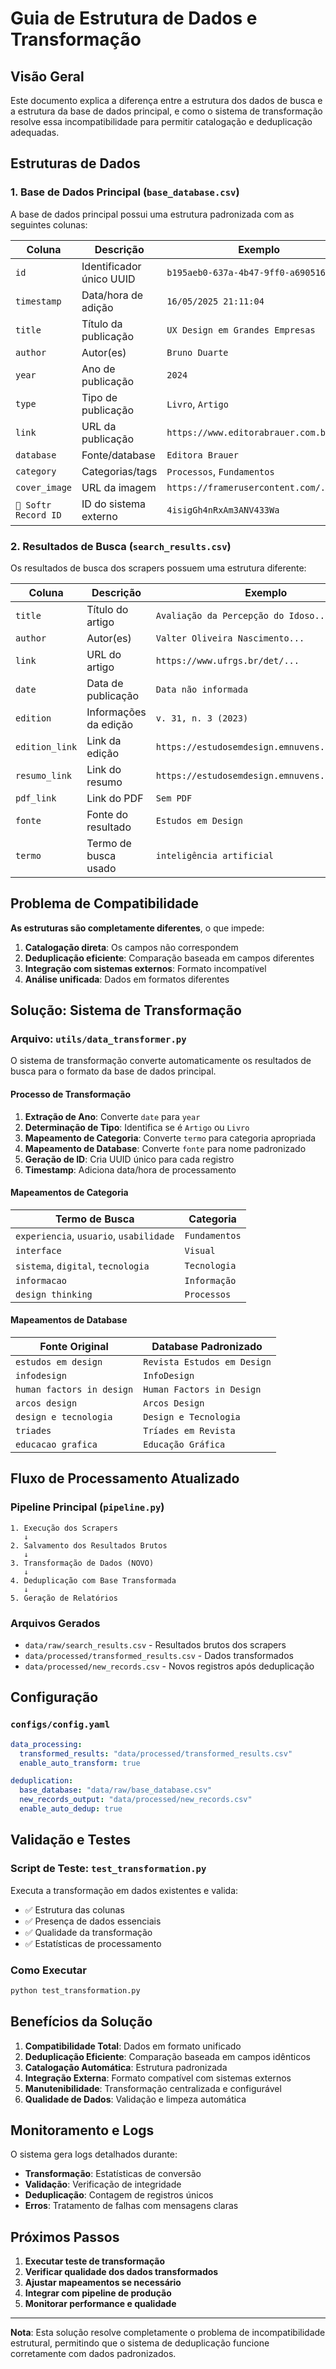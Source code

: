 # Guia de Estrutura de Dados e Transformação

## Visão Geral

Este documento explica a diferença entre a estrutura dos dados de busca e a estrutura da base de dados principal, e como o sistema de transformação resolve essa incompatibilidade para permitir catalogação e deduplicação adequadas.

## Estruturas de Dados

### 1. Base de Dados Principal (`base_database.csv`)

A base de dados principal possui uma estrutura padronizada com as seguintes colunas:

| Coluna | Descrição | Exemplo |
|--------|-----------|---------|
| `id` | Identificador único UUID | `b195aeb0-637a-4b47-9ff0-a690516d75dc` |
| `timestamp` | Data/hora de adição | `16/05/2025 21:11:04` |
| `title` | Título da publicação | `UX Design em Grandes Empresas` |
| `author` | Autor(es) | `Bruno Duarte` |
| `year` | Ano de publicação | `2024` |
| `type` | Tipo de publicação | `Livro`, `Artigo` |
| `link` | URL da publicação | `https://www.editorabrauer.com.br/...` |
| `database` | Fonte/database | `Editora Brauer` |
| `category` | Categorias/tags | `Processos`, `Fundamentos` |
| `cover_image` | URL da imagem | `https://framerusercontent.com/...` |
| `🔐 Softr Record ID` | ID do sistema externo | `4isigGh4nRxAm3ANV433Wa` |

### 2. Resultados de Busca (`search_results.csv`)

Os resultados de busca dos scrapers possuem uma estrutura diferente:

| Coluna | Descrição | Exemplo |
|--------|-----------|---------|
| `title` | Título do artigo | `Avaliação da Percepção do Idoso...` |
| `author` | Autor(es) | `Valter Oliveira Nascimento...` |
| `link` | URL do artigo | `https://www.ufrgs.br/det/...` |
| `date` | Data de publicação | `Data não informada` |
| `edition` | Informações da edição | `v. 31, n. 3 (2023)` |
| `edition_link` | Link da edição | `https://estudosemdesign.emnuvens.com.br/...` |
| `resumo_link` | Link do resumo | `https://estudosemdesign.emnuvens.com.br/...` |
| `pdf_link` | Link do PDF | `Sem PDF` |
| `fonte` | Fonte do resultado | `Estudos em Design` |
| `termo` | Termo de busca usado | `inteligência artificial` |

## Problema de Compatibilidade

**As estruturas são completamente diferentes**, o que impede:

1. **Catalogação direta**: Os campos não correspondem
2. **Deduplicação eficiente**: Comparação baseada em campos diferentes
3. **Integração com sistemas externos**: Formato incompatível
4. **Análise unificada**: Dados em formatos diferentes

## Solução: Sistema de Transformação

### Arquivo: `utils/data_transformer.py`

O sistema de transformação converte automaticamente os resultados de busca para o formato da base de dados principal.

#### Processo de Transformação

1. **Extração de Ano**: Converte `date` para `year`
2. **Determinação de Tipo**: Identifica se é `Artigo` ou `Livro`
3. **Mapeamento de Categoria**: Converte `termo` para categoria apropriada
4. **Mapeamento de Database**: Converte `fonte` para nome padronizado
5. **Geração de ID**: Cria UUID único para cada registro
6. **Timestamp**: Adiciona data/hora de processamento

#### Mapeamentos de Categoria

| Termo de Busca | Categoria |
|----------------|-----------|
| `experiencia`, `usuario`, `usabilidade` | `Fundamentos` |
| `interface` | `Visual` |
| `sistema`, `digital`, `tecnologia` | `Tecnologia` |
| `informacao` | `Informação` |
| `design thinking` | `Processos` |

#### Mapeamentos de Database

| Fonte Original | Database Padronizado |
|----------------|---------------------|
| `estudos em design` | `Revista Estudos em Design` |
| `infodesign` | `InfoDesign` |
| `human factors in design` | `Human Factors in Design` |
| `arcos design` | `Arcos Design` |
| `design e tecnologia` | `Design e Tecnologia` |
| `triades` | `Tríades em Revista` |
| `educacao grafica` | `Educação Gráfica` |

## Fluxo de Processamento Atualizado

### Pipeline Principal (`pipeline.py`)

```
1. Execução dos Scrapers
   ↓
2. Salvamento dos Resultados Brutos
   ↓
3. Transformação de Dados (NOVO)
   ↓
4. Deduplicação com Base Transformada
   ↓
5. Geração de Relatórios
```

### Arquivos Gerados

- `data/raw/search_results.csv` - Resultados brutos dos scrapers
- `data/processed/transformed_results.csv` - Dados transformados
- `data/processed/new_records.csv` - Novos registros após deduplicação

## Configuração

### `configs/config.yaml`

```yaml
data_processing:
  transformed_results: "data/processed/transformed_results.csv"
  enable_auto_transform: true

deduplication:
  base_database: "data/raw/base_database.csv"
  new_records_output: "data/processed/new_records.csv"
  enable_auto_dedup: true
```

## Validação e Testes

### Script de Teste: `test_transformation.py`

Executa a transformação em dados existentes e valida:

- ✅ Estrutura das colunas
- ✅ Presença de dados essenciais
- ✅ Qualidade da transformação
- ✅ Estatísticas de processamento

### Como Executar

```bash
python test_transformation.py
```

## Benefícios da Solução

1. **Compatibilidade Total**: Dados em formato unificado
2. **Deduplicação Eficiente**: Comparação baseada em campos idênticos
3. **Catalogação Automática**: Estrutura padronizada
4. **Integração Externa**: Formato compatível com sistemas externos
5. **Manutenibilidade**: Transformação centralizada e configurável
6. **Qualidade de Dados**: Validação e limpeza automática

## Monitoramento e Logs

O sistema gera logs detalhados durante:

- **Transformação**: Estatísticas de conversão
- **Validação**: Verificação de integridade
- **Deduplicação**: Contagem de registros únicos
- **Erros**: Tratamento de falhas com mensagens claras

## Próximos Passos

1. **Executar teste de transformação**
2. **Verificar qualidade dos dados transformados**
3. **Ajustar mapeamentos se necessário**
4. **Integrar com pipeline de produção**
5. **Monitorar performance e qualidade**

---

**Nota**: Esta solução resolve completamente o problema de incompatibilidade estrutural, permitindo que o sistema de deduplicação funcione corretamente com dados padronizados.
